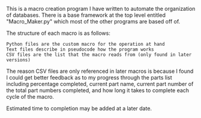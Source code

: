 This is a macro creation program I have written to automate the organization of databases. There is a base framework at the top level entitled "Macro_Maker.py" which most of the other programs are based off of.

The structure of each macro is as follows:

    Python files are the custom macro for the operation at hand
    Text files describe in pseudocode how the program works
    CSV files are the list that the macro reads from (only found in later versions)

The reason CSV files are only referenced in later macros is because I found I could get better feedback as to my progress through the parts list including percentage completed, current part name, current part number of the total part numbers completed, and how long it takes to complete each cycle of the macro.

Estimated time to completion may be added at a later date.

